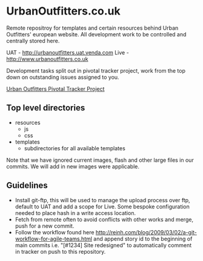 UrbanOutfitters.co.uk
=============

Remote repositroy for templates and certain resources behind Urban Outfitters' european website. All development work to be controlled and centrally stored here.

UAT - <http://urbanoutfitters.uat.venda.com>
Live - <http://www.urbanoutfitters.co.uk>

Development tasks split out in pivotal tracker project, work from the top down on outstanding issues assigned to you.

[Urban Outfitters Pivotal Tracker Project](https://www.pivotaltracker.com/projects/616063 "Pivotal Tracker Project")

Top level directories
------------

* resources
	* js
	* css
* templates
	* subdirectories for all available templates
	
Note that we have ignored current images, flash and other large files in our commits. We will add in new images were applicable.

Guidelines
------------

- Install git-ftp, this will be used to manage the upload process over ftp, default to UAT and add a scope for Live. Some bespoke configuration needed to place hash in a write access location.
- Fetch from remote often to avoid conflicts with other works and merge, push for a new commit.
- Follow the workflow found here <http://reinh.com/blog/2009/03/02/a-git-workflow-for-agile-teams.html> and append story id to the beginning of main commits i.e. "[#1234] Site redesigned" to automatically comment in tracker on push to this repository.